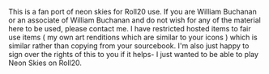 This is a fan port of neon skies for Roll20 use. If you are William Buchanan or an associate of William Buchanan and do not wish for any of the material here to be used, please contact me. I have restricted hosted items to fair use items ( my own art renditions which are similar to your icons ) which is similar rather than copying from your sourcebook. I'm also just happy to sign over the rights of this to you if it helps- I just wanted to be able to play Neon Skies on Roll20.
